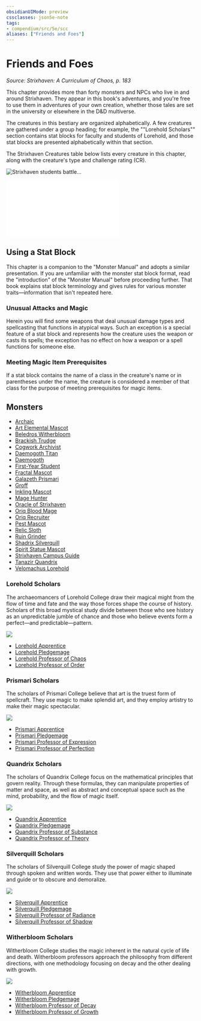 ```yaml
---
obsidianUIMode: preview
cssclasses: json5e-note
tags:
- compendium/src/5e/scc
aliases: ["Friends and Foes"]
---
```

# Friends and Foes
*Source: Strixhaven: A Curriculum of Chaos, p. 183* 

This chapter provides more than forty monsters and NPCs who live in and around Strixhaven. They appear in this book's adventures, and you're free to use them in adventures of your own creation, whether those tales are set in the university or elsewhere in the D&D multiverse.

The creatures in this bestiary are organized alphabetically. A few creatures are gathered under a group heading; for example, the ""Lorehold Scholars"" section contains stat blocks for faculty and students of Lorehold, and those stat blocks are presented alphabetically within that section.

The Strixhaven Creatures table below lists every creature in this chapter, along with the creature's type and challenge rating (CR).

![Strixhaven students battle...](/3-Mechanics/CLI/books/strixhaven-a-curriculum-of-chaos/img/116-07-001-chapter-splash.webp#center "Strixhaven students battle a mage hunter and an Oriq recruiter")

![Friends and Foes; Strixhaven Creatures](/3-Mechanics/CLI/tables/friends-and-foes-strixhaven-creatures-scc.md)

## Using a Stat Block

This chapter is a companion to the "Monster Manual" and adopts a similar presentation. If you are unfamiliar with the monster stat block format, read the "introduction" of the "Monster Manual" before proceeding further. That book explains stat block terminology and gives rules for various monster traits—information that isn't repeated here.

### Unusual Attacks and Magic

Herein you will find some weapons that deal unusual damage types and spellcasting that functions in atypical ways. Such an exception is a special feature of a stat block and represents how the creature uses the weapon or casts its spells; the exception has no effect on how a weapon or a spell functions for someone else.

### Meeting Magic Item Prerequisites

If a stat block contains the name of a class in the creature's name or in parentheses under the name, the creature is considered a member of that class for the purpose of meeting prerequisites for magic items.

## Monsters

- [Archaic](/3-Mechanics/CLI/bestiary/celestial/archaic-scc.md)  
- [Art Elemental Mascot](/3-Mechanics/CLI/bestiary/elemental/art-elemental-mascot-scc.md)  
- [Beledros Witherbloom](/3-Mechanics/CLI/bestiary/npc/beledros-witherbloom-scc.md)  
- [Brackish Trudge](/3-Mechanics/CLI/bestiary/plant/brackish-trudge-scc.md)  
- [Cogwork Archivist](/3-Mechanics/CLI/bestiary/construct/cogwork-archivist-scc.md)  
- [Daemogoth Titan](/3-Mechanics/CLI/bestiary/fiend/daemogoth-titan-scc.md)  
- [Daemogoth](/3-Mechanics/CLI/bestiary/fiend/daemogoth-scc.md)  
- [First-Year Student](/3-Mechanics/CLI/bestiary/humanoid/first-year-student-scc.md)  
- [Fractal Mascot](/3-Mechanics/CLI/bestiary/construct/fractal-mascot-scc.md)  
- [Galazeth Prismari](/3-Mechanics/CLI/bestiary/npc/galazeth-prismari-scc.md)  
- [Groff](/3-Mechanics/CLI/bestiary/plant/groff-scc.md)  
- [Inkling Mascot](/3-Mechanics/CLI/bestiary/ooze/inkling-mascot-scc.md)  
- [Mage Hunter](/3-Mechanics/CLI/bestiary/monstrosity/mage-hunter-scc.md)  
- [Oracle of Strixhaven](/3-Mechanics/CLI/bestiary/humanoid/oracle-of-strixhaven-scc.md)  
- [Oriq Blood Mage](/3-Mechanics/CLI/bestiary/humanoid/oriq-blood-mage-scc.md)  
- [Oriq Recruiter](/3-Mechanics/CLI/bestiary/humanoid/oriq-recruiter-scc.md)  
- [Pest Mascot](/3-Mechanics/CLI/bestiary/monstrosity/pest-mascot-scc.md)  
- [Relic Sloth](/3-Mechanics/CLI/bestiary/beast/relic-sloth-scc.md)  
- [Ruin Grinder](/3-Mechanics/CLI/bestiary/construct/ruin-grinder-scc.md)  
- [Shadrix Silverquill](/3-Mechanics/CLI/bestiary/npc/shadrix-silverquill-scc.md)  
- [Spirit Statue Mascot](/3-Mechanics/CLI/bestiary/construct/spirit-statue-mascot-scc.md)  
- [Strixhaven Campus Guide](/3-Mechanics/CLI/bestiary/construct/strixhaven-campus-guide-scc.md)  
- [Tanazir Quandrix](/3-Mechanics/CLI/bestiary/npc/tanazir-quandrix-scc.md)  
- [Velomachus Lorehold](/3-Mechanics/CLI/bestiary/npc/velomachus-lorehold-scc.md)  

### Lorehold Scholars

The archaeomancers of Lorehold College draw their magical might from the flow of time and fate and the way those forces shape the course of history. Scholars of this broad mystical study divide between those who see history as an unpredictable jumble of chance and those who believe events form a perfect—and predictable—pattern.

![](/3-Mechanics/CLI/books/strixhaven-a-curriculum-of-chaos/img/129-07-013-lorehold-scholars.webp#center)

- [Lorehold Apprentice](/3-Mechanics/CLI/bestiary/humanoid/lorehold-apprentice-scc.md)  
- [Lorehold Pledgemage](/3-Mechanics/CLI/bestiary/humanoid/lorehold-pledgemage-scc.md)  
- [Lorehold Professor of Chaos](/3-Mechanics/CLI/bestiary/humanoid/lorehold-professor-of-chaos-scc.md)  
- [Lorehold Professor of Order](/3-Mechanics/CLI/bestiary/humanoid/lorehold-professor-of-order-scc.md)  

### Prismari Scholars

The scholars of Prismari College believe that art is the truest form of spellcraft. They use magic to make splendid art, and they employ artistry to make their magic spectacular.

![](/3-Mechanics/CLI/books/strixhaven-a-curriculum-of-chaos/img/137-07-021-prismari-scholars.webp#center)

- [Prismari Apprentice](/3-Mechanics/CLI/bestiary/humanoid/prismari-apprentice-scc.md)  
- [Prismari Pledgemage](/3-Mechanics/CLI/bestiary/humanoid/prismari-pledgemage-scc.md)  
- [Prismari Professor of Expression](/3-Mechanics/CLI/bestiary/humanoid/prismari-professor-of-expression-scc.md)  
- [Prismari Professor of Perfection](/3-Mechanics/CLI/bestiary/humanoid/prismari-professor-of-perfection-scc.md)  

### Quandrix Scholars

The scholars of Quandrix College focus on the mathematical principles that govern reality. Through these formulas, they can manipulate properties of matter and space, as well as abstract and conceptual space such as the mind, probability, and the flow of magic itself.

![](/3-Mechanics/CLI/books/strixhaven-a-curriculum-of-chaos/img/140-07-024.webp#center)

- [Quandrix Apprentice](/3-Mechanics/CLI/bestiary/humanoid/quandrix-apprentice-scc.md)  
- [Quandrix Pledgemage](/3-Mechanics/CLI/bestiary/humanoid/quandrix-pledgemage-scc.md)  
- [Quandrix Professor of Substance](/3-Mechanics/CLI/bestiary/humanoid/quandrix-professor-of-substance-scc.md)  
- [Quandrix Professor of Theory](/3-Mechanics/CLI/bestiary/humanoid/quandrix-professor-of-theory-scc.md)  

### Silverquill Scholars

The scholars of Silverquill College study the power of magic shaped through spoken and written words. They use that power either to illuminate and guide or to obscure and demoralize.

![](/3-Mechanics/CLI/books/strixhaven-a-curriculum-of-chaos/img/145-07-029-silverquill-scholars.webp#center)

- [Silverquill Apprentice](/3-Mechanics/CLI/bestiary/humanoid/silverquill-apprentice-scc.md)  
- [Silverquill Pledgemage](/3-Mechanics/CLI/bestiary/humanoid/silverquill-pledgemage-scc.md)  
- [Silverquill Professor of Radiance](/3-Mechanics/CLI/bestiary/humanoid/silverquill-professor-of-radiance-scc.md)  
- [Silverquill Professor of Shadow](/3-Mechanics/CLI/bestiary/humanoid/silverquill-professor-of-shadow-scc.md)  

### Witherbloom Scholars

Witherbloom College studies the magic inherent in the natural cycle of life and death. Witherbloom professors approach the philosophy from different directions, with one methodology focusing on decay and the other dealing with growth.

![](/3-Mechanics/CLI/books/strixhaven-a-curriculum-of-chaos/img/152-07-036-witherbloom-scholars.webp#center)

- [Witherbloom Apprentice](/3-Mechanics/CLI/bestiary/humanoid/witherbloom-apprentice-scc.md)  
- [Witherbloom Pledgemage](/3-Mechanics/CLI/bestiary/humanoid/witherbloom-pledgemage-scc.md)  
- [Witherbloom Professor of Decay](/3-Mechanics/CLI/bestiary/humanoid/witherbloom-professor-of-decay-scc.md)  
- [Witherbloom Professor of Growth](/3-Mechanics/CLI/bestiary/humanoid/witherbloom-professor-of-growth-scc.md)